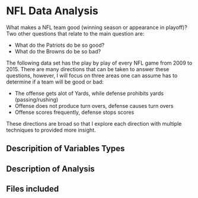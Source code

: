 # NFL Data Analysis
What makes a NFL team good (winning season or appearance in playoff)?
Two other questions that relate to the main question are:
  * What do the Patriots do be so good?
  * What do the Browns do be so bad?
  
The following data set has the play by play of every NFL game from 2009 to 2015. There are many directions that can be taken to answer these 
questions, however, I will focus on three areas one can assume has to determine if a team will be good or bad: 
  * The offense gets alot of Yards, while defense prohibits yards (passing/rushing)
  * Offense does not produce turn overs, defense causes turn overs
  * Offense scores frequently, defense stops scores
  
These directions are broad so that I explore each direction with multiple techniques to provided more insight.

## Descripition of Variables Types


## Description of Analysis


## Files included
